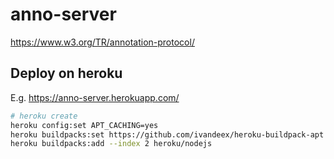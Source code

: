# anno-server

https://www.w3.org/TR/annotation-protocol/

## Deploy on heroku

E.g. https://anno-server.herokuapp.com/

```sh
# heroku create
heroku config:set APT_CACHING=yes
heroku buildpacks:set https://github.com/ivandeex/heroku-buildpack-apt
heroku buildpacks:add --index 2 heroku/nodejs
```
